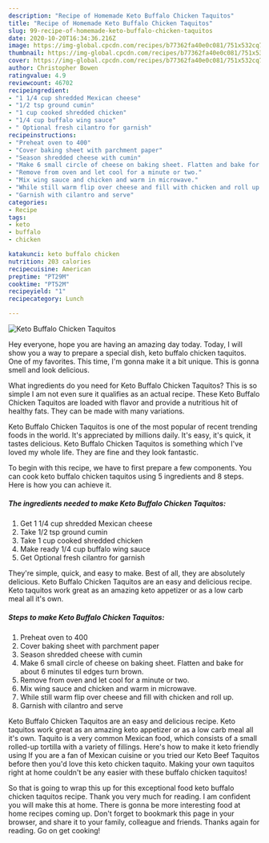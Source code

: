 ```yaml
---
description: "Recipe of Homemade Keto Buffalo Chicken Taquitos"
title: "Recipe of Homemade Keto Buffalo Chicken Taquitos"
slug: 99-recipe-of-homemade-keto-buffalo-chicken-taquitos
date: 2020-10-20T16:34:36.216Z
image: https://img-global.cpcdn.com/recipes/b77362fa40e0c081/751x532cq70/keto-buffalo-chicken-taquitos-recipe-main-photo.jpg
thumbnail: https://img-global.cpcdn.com/recipes/b77362fa40e0c081/751x532cq70/keto-buffalo-chicken-taquitos-recipe-main-photo.jpg
cover: https://img-global.cpcdn.com/recipes/b77362fa40e0c081/751x532cq70/keto-buffalo-chicken-taquitos-recipe-main-photo.jpg
author: Christopher Bowen
ratingvalue: 4.9
reviewcount: 46702
recipeingredient:
- "1 1/4 cup shredded Mexican cheese"
- "1/2 tsp ground cumin"
- "1 cup cooked shredded chicken"
- "1/4 cup buffalo wing sauce"
- " Optional fresh cilantro for garnish"
recipeinstructions:
- "Preheat oven to 400"
- "Cover baking sheet with parchment paper"
- "Season shredded cheese with cumin"
- "Make 6 small circle of cheese on baking sheet. Flatten and bake for about 6 minutes til edges turn brown."
- "Remove from oven and let cool for a minute or two."
- "Mix wing sauce and chicken and warm in microwave."
- "While still warm flip over cheese and fill with chicken and roll up."
- "Garnish with cilantro and serve"
categories:
- Recipe
tags:
- keto
- buffalo
- chicken

katakunci: keto buffalo chicken 
nutrition: 203 calories
recipecuisine: American
preptime: "PT29M"
cooktime: "PT52M"
recipeyield: "1"
recipecategory: Lunch

---
```



![Keto Buffalo Chicken Taquitos](https://img-global.cpcdn.com/recipes/b77362fa40e0c081/751x532cq70/keto-buffalo-chicken-taquitos-recipe-main-photo.jpg)

Hey everyone, hope you are having an amazing day today. Today, I will show you a way to prepare a special dish, keto buffalo chicken taquitos. One of my favorites. This time, I'm gonna make it a bit unique. This is gonna smell and look delicious.

What ingredients do you need for Keto Buffalo Chicken Taquitos? This is so simple I am not even sure it qualifies as an actual recipe. These Keto Buffalo Chicken Taquitos are loaded with flavor and provide a nutritious hit of healthy fats. They can be made with many variations.

Keto Buffalo Chicken Taquitos is one of the most popular of recent trending foods in the world. It's appreciated by millions daily. It's easy, it's quick, it tastes delicious. Keto Buffalo Chicken Taquitos is something which I've loved my whole life. They are fine and they look fantastic.


To begin with this recipe, we have to first prepare a few components. You can cook keto buffalo chicken taquitos using 5 ingredients and 8 steps. Here is how you can achieve it.

<!--inarticleads1-->

##### The ingredients needed to make Keto Buffalo Chicken Taquitos:

1. Get 1 1/4 cup shredded Mexican cheese
1. Take 1/2 tsp ground cumin
1. Take 1 cup cooked shredded chicken
1. Make ready 1/4 cup buffalo wing sauce
1. Get  Optional fresh cilantro for garnish


They&#39;re simple, quick, and easy to make. Best of all, they are absolutely delicious. Keto Buffalo Chicken Taquitos are an easy and delicious recipe. Keto taquitos work great as an amazing keto appetizer or as a low carb meal all it&#39;s own. 

<!--inarticleads2-->

##### Steps to make Keto Buffalo Chicken Taquitos:

1. Preheat oven to 400
1. Cover baking sheet with parchment paper
1. Season shredded cheese with cumin
1. Make 6 small circle of cheese on baking sheet. Flatten and bake for about 6 minutes til edges turn brown.
1. Remove from oven and let cool for a minute or two.
1. Mix wing sauce and chicken and warm in microwave.
1. While still warm flip over cheese and fill with chicken and roll up.
1. Garnish with cilantro and serve


Keto Buffalo Chicken Taquitos are an easy and delicious recipe. Keto taquitos work great as an amazing keto appetizer or as a low carb meal all it&#39;s own. Taquito is a very common Mexican food, which consists of a small rolled-up tortilla with a variety of fillings. Here&#39;s how to make it keto friendly using If you are a fan of Mexican cuisine or you tried our Keto Beef Taquitos before then you&#39;d love this keto chicken taquito. Making your own taquitos right at home couldn&#39;t be any easier with these buffalo chicken taquitos! 

So that is going to wrap this up for this exceptional food keto buffalo chicken taquitos recipe. Thank you very much for reading. I am confident you will make this at home. There is gonna be more interesting food at home recipes coming up. Don't forget to bookmark this page in your browser, and share it to your family, colleague and friends. Thanks again for reading. Go on get cooking!
